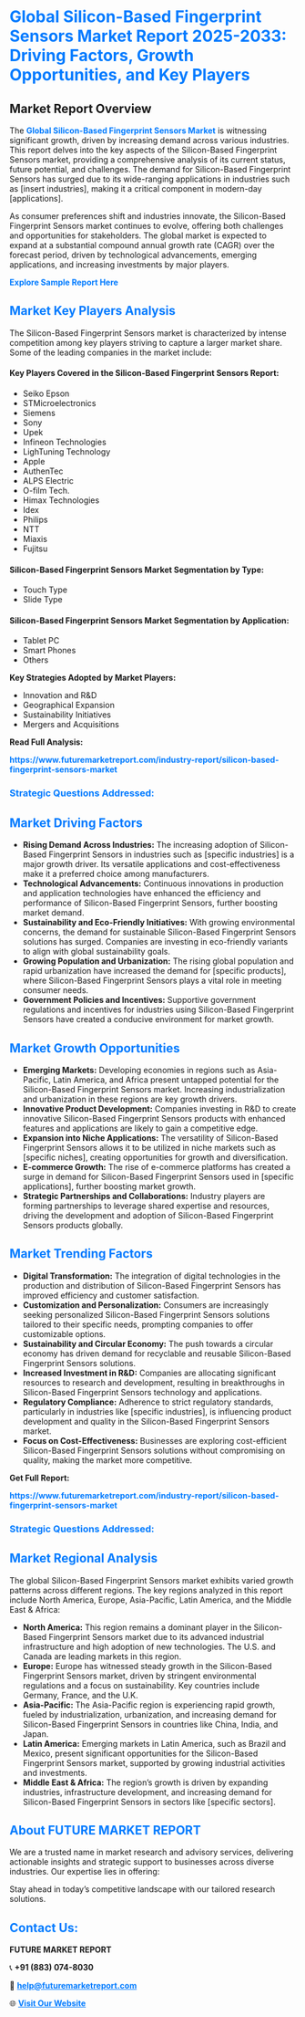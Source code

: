 <h1 style="color: #007BFF;">Global Silicon-Based Fingerprint Sensors Market Report 2025-2033: Driving Factors, Growth Opportunities, and Key Players</h1>

<section id="overview">
<h2>Market Report Overview</h2>
<p>The <a href="https://www.futuremarketreport.com/industry-report/silicon-based-fingerprint-sensors-market" style="color: #007BFF; text-decoration: none;"><strong>Global Silicon-Based Fingerprint Sensors Market</strong></a> is witnessing significant growth, driven by increasing demand across various industries. This report delves into the key aspects of the Silicon-Based Fingerprint Sensors market, providing a comprehensive analysis of its current status, future potential, and challenges. The demand for Silicon-Based Fingerprint Sensors has surged due to its wide-ranging applications in industries such as [insert industries], making it a critical component in modern-day [applications].</p>
<p>As consumer preferences shift and industries innovate, the Silicon-Based Fingerprint Sensors market continues to evolve, offering both challenges and opportunities for stakeholders. The global market is expected to expand at a substantial compound annual growth rate (CAGR) over the forecast period, driven by technological advancements, emerging applications, and increasing investments by major players.</p>
</section>

<section id="overview">
<p><a href="https://www.futuremarketreport.com/request-sample/reportId=82429" style="color: #007BFF; text-decoration: none;"><strong>Explore Sample Report Here</strong></a></p>
</section>

<section id="key-players">
<h2 style="color: #007BFF;">Market Key Players Analysis</h2>
<p>The Silicon-Based Fingerprint Sensors market is characterized by intense competition among key players striving to capture a larger market share. Some of the leading companies in the market include:</p>
<h4>Key Players Covered in the Silicon-Based Fingerprint Sensors Report:</h4>
<ul><li>Seiko Epson</li><li>STMicroelectronics</li><li>Siemens</li><li>Sony</li><li>Upek</li><li>Infineon Technologies</li><li>LighTuning Technology</li><li>Apple</li><li>AuthenTec</li><li>ALPS Electric</li><li>O-film Tech.</li><li>Himax Technologies</li><li>Idex</li><li>Philips</li><li>NTT</li><li>Miaxis</li><li>Fujitsu</li></ul>
<h4>Silicon-Based Fingerprint Sensors Market Segmentation by Type:</h4>
<ul><li>Touch Type</li><li>Slide Type</li></ul>

<h4>Silicon-Based Fingerprint Sensors Market Segmentation by Application:</h4>
<ul><li>Tablet PC</li><li>Smart Phones</li><li>Others</li></ul>
<p><strong>Key Strategies Adopted by Market Players:</strong></p>
<ul>
<li>Innovation and R&D</li>
<li>Geographical Expansion</li>
<li>Sustainability Initiatives</li>
<li>Mergers and Acquisitions</li>
</ul>
</section>

<section>
<p><strong>Read Full Analysis: </strong></p><a href="https://www.futuremarketreport.com/industry-report/silicon-based-fingerprint-sensors-market" style="color: #007BFF; text-decoration: none;"><strong>https://www.futuremarketreport.com/industry-report/silicon-based-fingerprint-sensors-market</strong></a>
<h3 style="color: #007BFF;">Strategic Questions Addressed:</h3>
</section>

<section id="driving-factors">
<h2 style="color: #007BFF;">Market Driving Factors</h2>
<ul>
<li><strong>Rising Demand Across Industries:</strong> The increasing adoption of Silicon-Based Fingerprint Sensors in industries such as [specific industries] is a major growth driver. Its versatile applications and cost-effectiveness make it a preferred choice among manufacturers.</li>
<li><strong>Technological Advancements:</strong> Continuous innovations in production and application technologies have enhanced the efficiency and performance of Silicon-Based Fingerprint Sensors, further boosting market demand.</li>
<li><strong>Sustainability and Eco-Friendly Initiatives:</strong> With growing environmental concerns, the demand for sustainable Silicon-Based Fingerprint Sensors solutions has surged. Companies are investing in eco-friendly variants to align with global sustainability goals.</li>
<li><strong>Growing Population and Urbanization:</strong> The rising global population and rapid urbanization have increased the demand for [specific products], where Silicon-Based Fingerprint Sensors plays a vital role in meeting consumer needs.</li>
<li><strong>Government Policies and Incentives:</strong> Supportive government regulations and incentives for industries using Silicon-Based Fingerprint Sensors have created a conducive environment for market growth.</li>
</ul>
</section>

<section id="growth-opportunities">
<h2 style="color: #007BFF;">Market Growth Opportunities</h2>
<ul>
<li><strong>Emerging Markets:</strong> Developing economies in regions such as Asia-Pacific, Latin America, and Africa present untapped potential for the Silicon-Based Fingerprint Sensors market. Increasing industrialization and urbanization in these regions are key growth drivers.</li>
<li><strong>Innovative Product Development:</strong> Companies investing in R&D to create innovative Silicon-Based Fingerprint Sensors products with enhanced features and applications are likely to gain a competitive edge.</li>
<li><strong>Expansion into Niche Applications:</strong> The versatility of Silicon-Based Fingerprint Sensors allows it to be utilized in niche markets such as [specific niches], creating opportunities for growth and diversification.</li>
<li><strong>E-commerce Growth:</strong> The rise of e-commerce platforms has created a surge in demand for Silicon-Based Fingerprint Sensors used in [specific applications], further boosting market growth.</li>
<li><strong>Strategic Partnerships and Collaborations:</strong> Industry players are forming partnerships to leverage shared expertise and resources, driving the development and adoption of Silicon-Based Fingerprint Sensors products globally.</li>
</ul>
</section>

<section id="trending-factors">
<h2 style="color: #007BFF;">Market Trending Factors</h2>
<ul>
<li><strong>Digital Transformation:</strong> The integration of digital technologies in the production and distribution of Silicon-Based Fingerprint Sensors has improved efficiency and customer satisfaction.</li>
<li><strong>Customization and Personalization:</strong> Consumers are increasingly seeking personalized Silicon-Based Fingerprint Sensors solutions tailored to their specific needs, prompting companies to offer customizable options.</li>
<li><strong>Sustainability and Circular Economy:</strong> The push towards a circular economy has driven demand for recyclable and reusable Silicon-Based Fingerprint Sensors solutions.</li>
<li><strong>Increased Investment in R&D:</strong> Companies are allocating significant resources to research and development, resulting in breakthroughs in Silicon-Based Fingerprint Sensors technology and applications.</li>
<li><strong>Regulatory Compliance:</strong> Adherence to strict regulatory standards, particularly in industries like [specific industries], is influencing product development and quality in the Silicon-Based Fingerprint Sensors market.</li>
<li><strong>Focus on Cost-Effectiveness:</strong> Businesses are exploring cost-efficient Silicon-Based Fingerprint Sensors solutions without compromising on quality, making the market more competitive.</li>
</ul>
</section>

<section>
<p><strong>Get Full Report: </strong></p><a href="https://www.futuremarketreport.com/industry-report/silicon-based-fingerprint-sensors-market" style="color: #007BFF; text-decoration: none;"><strong>https://www.futuremarketreport.com/industry-report/silicon-based-fingerprint-sensors-market</strong></a>
<h3 style="color: #007BFF;">Strategic Questions Addressed:</h3>
</section>


<section id="regional-analysis">
<h2 style="color: #007BFF;">Market Regional Analysis</h2>
<p>The global Silicon-Based Fingerprint Sensors market exhibits varied growth patterns across different regions. The key regions analyzed in this report include North America, Europe, Asia-Pacific, Latin America, and the Middle East & Africa:</p>
<ul>
<li><strong>North America:</strong> This region remains a dominant player in the Silicon-Based Fingerprint Sensors market due to its advanced industrial infrastructure and high adoption of new technologies. The U.S. and Canada are leading markets in this region.</li>
<li><strong>Europe:</strong> Europe has witnessed steady growth in the Silicon-Based Fingerprint Sensors market, driven by stringent environmental regulations and a focus on sustainability. Key countries include Germany, France, and the U.K.</li>
<li><strong>Asia-Pacific:</strong> The Asia-Pacific region is experiencing rapid growth, fueled by industrialization, urbanization, and increasing demand for Silicon-Based Fingerprint Sensors in countries like China, India, and Japan.</li>
<li><strong>Latin America:</strong> Emerging markets in Latin America, such as Brazil and Mexico, present significant opportunities for the Silicon-Based Fingerprint Sensors market, supported by growing industrial activities and investments.</li>
<li><strong>Middle East & Africa:</strong> The region’s growth is driven by expanding industries, infrastructure development, and increasing demand for Silicon-Based Fingerprint Sensors in sectors like [specific sectors].</li>
</ul>
</section>

<footer>
<h2 style="color: #007BFF;">About FUTURE MARKET REPORT</h2>
<p>We are a trusted name in market research and advisory services, delivering actionable insights and strategic support to businesses across diverse industries. Our expertise lies in offering:</p>

<p>Stay ahead in today’s competitive landscape with our tailored research solutions.</p>

<h2 style="color: #007BFF;">Contact Us:</h2>
<p><strong>FUTURE MARKET REPORT</strong></p>
<p>📞 <strong>+91 (883) 074-8030</strong></p>
<p>📧 <strong><a href="mailto:help@futuremarketreport.com" style="color: #007BFF;">help@futuremarketreport.com</a></strong></p>
<p>🌐 <strong><a href="https://www.futuremarketreport.com/" style="color: #007BFF;">Visit Our Website</a></strong></p>
</footer>
